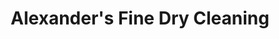 ---
title: "Alexander's Fine Dry Cleaning"
url: /liverpool/alexanders-fine-dry-cleaning/
shop: Wäscherei
---